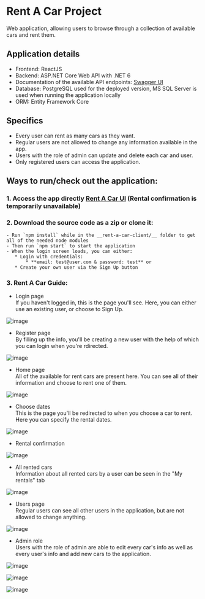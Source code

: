 # Rent A Car Project
Web application, allowing users to browse through a collection of available cars and rent them.

## Application details
- Frontend: ReactJS
- Backend: ASP.NET Core Web API with .NET 6
- Documentation of the available API endpoints: [Swagger UI](https://rent-a-car-backend-server.herokuapp.com/index.html)
- Database: PostgreSQL used for the deployed version, MS SQL Server is used when running the application locally
- ORM: Entity Framework Core

## Specifics
- Every user can rent as many cars as they want.
- Regular users are not allowed to change any information available in the app.
- Users with the role of admin can update and delete each car and user.
- Only registered users can access the application.

## Ways to run/check out the application:
### 1. Access the app directly [Rent A Car UI](https://fancy-crisp-a8fa97.netlify.app/) (Rental confirmation is temporarily unavailable)
### 2. Download the source code as a zip or clone it:  
    - Run `npm install` while in the __rent-a-car-client/__ folder to get all of the needed node modules
    - Then run `npm start` to start the application
    - When the login screen loads, you can either:
       * Login with credentials: 
           * **email: test@user.com & password: test** or
       * Create your own user via the Sign Up button
### 3. Rent A Car Guide:

- Login page  
If you haven't logged in, this is the page you'll see. Here, you can either use an existing user, or choose to Sign Up.

![image](https://user-images.githubusercontent.com/43497483/189588760-601bbd24-89f8-4840-828c-3e47088fd23f.png)

- Register page  
By filling up the info, you'll be creating a new user with the help of which you can login when you're rdirected.

![image](https://user-images.githubusercontent.com/43497483/189588817-41a798c5-694b-403a-99e5-79f14fdf1c91.png)

- Home page  
All of the available for rent cars are present here. You can see all of their information and choose to rent one of them.

![image](https://user-images.githubusercontent.com/43497483/189588920-36c4d5ac-b1e7-4de6-adc8-fafebdf84e4c.png)

- Choose dates  
This is the page you'll be redirected to when you choose a car to rent. Here you can specify the rental dates.

![image](https://user-images.githubusercontent.com/43497483/189589118-43033119-9e9d-4a1b-970f-e24eb48fd8e6.png)

- Rental confirmation  

![image](https://user-images.githubusercontent.com/43497483/189590138-98188147-90b3-40ca-baf5-98bf81e9c010.png)

- All rented cars  
Information about all rented cars by a user can be seen in the "My rentals" tab

![image](https://user-images.githubusercontent.com/43497483/189590278-08635aad-9e54-4101-988b-a6f661f2aac5.png)

- Users page  
Regular users can see all other users in the application, but are not allowed to change anything.

![image](https://user-images.githubusercontent.com/43497483/189589716-e8c230e3-05ba-48b0-97ba-47221d77bec8.png)

- Admin role  
Users with the role of admin are able to edit every car's info as well as every user's info and add new cars to the application.

![image](https://user-images.githubusercontent.com/43497483/189590698-3600d12e-e57a-4b24-9262-7a698f44b4d0.png)

![image](https://user-images.githubusercontent.com/43497483/189590848-ca79af44-a17c-427a-8c85-e0a2e5746128.png)

![image](https://user-images.githubusercontent.com/43497483/189590899-9b9df270-7d53-42d2-9467-b3d845e5e831.png)
